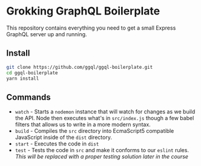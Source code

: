 # Grokking GraphQL Boilerplate
This repository contains everything you need to get a small Express GraphQL server up and running.

## Install
```sh
git clone https://github.com/ggql/ggql-boilerplate.git
cd ggql-boilerplate
yarn install
```

## Commands
- `watch` - Starts a `nodemon` instance that will watch for changes as we build the API. Node then executes what's in `src/index.js` though a few babel filters that allows us to write in a more modern syntax.
- `build` - Compiles the `src` directory into EcmaScript5 compatible JavaScript inside of the `dist` directory.
- `start` - Executes the code in `dist`
- `test` - Tests the code in `src` and make it conforms to our `eslint` rules. *This will be replaced with a proper testing solution later in the course*
